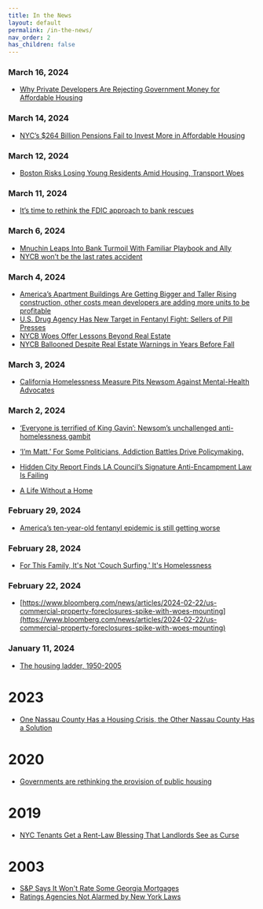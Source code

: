 ```yaml
---
title: In the News
layout: default
permalink: /in-the-news/
nav_order: 2
has_children: false
---
```


### **March 16, 2024**
- [Why Private Developers Are Rejecting Government Money for Affordable Housing](https://www.wsj.com/real-estate/private-developers-affordable-housing-public-funds-3b779780?mod=panda_wsj_author_alert)

### **March 14, 2024**
- [NYC’s $264 Billion Pensions Fail to Invest More in Affordable Housing](https://www.bloomberg.com/news/articles/2024-03-14/nyc-s-264-billion-pensions-fail-to-invest-more-in-affordable-housing?srnd=homepage-americas)

### **March 12, 2024**
- [Boston Risks Losing Young Residents Amid Housing, Transport Woes](https://www.bloomberg.com/news/articles/2024-03-12/boston-risks-losing-young-residents-amid-housing-transport-woes?cmpid=BBD031224_CITYLAB&utm_medium=email&utm_source=newsletter&utm_term=240312&utm_campaign=citylabdaily)

### **March 11, 2024**
- [It’s time to rethink the FDIC approach to bank rescues](https://www.ft.com/content/e1ce2ba6-89e3-4132-8061-02120cf8165d)

### **March 6, 2024**
- [Mnuchin Leaps Into Bank Turmoil With Familiar Playbook and Ally](https://www.bloomberg.com/news/articles/2024-03-07/mnuchin-leaps-into-bank-turmoil-with-familiar-playbook-and-ally?srnd=homepage-americas)
- [NYCB won’t be the last rates accident](https://www.ft.com/content/00a0ed91-13bd-40b5-81e1-e852d6b2e4ce)

### **March 4, 2024**
- [America’s Apartment Buildings Are Getting Bigger and Taller
Rising construction, other costs mean developers are adding more units to be profitable](https://www.wsj.com/real-estate/americas-apartment-buildings-are-getting-bigger-and-taller-e0d67136?mod=hp_lead_pos10)
- [U.S. Drug Agency Has New Target in Fentanyl Fight: Sellers of Pill Presses](https://www.wsj.com/business/logistics/u-s-drug-agency-has-new-target-in-fentanyl-fight-sellers-of-pill-presses-5fc943d6?mod=panda_wsj_author_alert)
- [NYCB Woes Offer Lessons Beyond Real Estate](https://www.bloomberg.com/opinion/articles/2024-03-04/nycb-woes-offer-lessons-beyond-office-and-apartment-loans?srnd=homepage-americas)
- [NYCB Ballooned Despite Real Estate Warnings in Years Before Fall](https://www.bloomberg.com/news/articles/2024-03-05/nycb-stock-dive-bank-ballooned-despite-real-estate-market-warnings?srnd=homepage-americas)

### **March 3, 2024**

- [California Homelessness Measure Pits Newsom Against Mental-Health Advocates](https://www.wsj.com/politics/elections/california-homelessness-ballot-measure-prop-1-f883e74a?mod=hp_lead_pos6)

### **March 2, 2024**
- [‘Everyone is terrified of King Gavin’: Newsom’s unchallenged anti-homelessness gambit](https://www.politico.com/news/2024/03/02/prop-1-ballot-measure-mental-health-battle-00144530)
- [‘I’m Matt.’ For Some Politicians, Addiction Battles Drive Policymaking.](https://www.nytimes.com/2024/03/02/us/drug-addiction-san-francisco.html)

- [Hidden City Report Finds LA Council’s Signature Anti-Encampment Law Is Failing](https://laist.com/news/housing-homelessness/los-angeles-homeless-enforcement-report-on-4118)

- [A Life Without a Home](https://www.nytimes.com/interactive/2024/02/21/opinion/homelessness-crisis-america-stories.html?smid=nytcore-ios-share&referringSource=articleShare&sgrp=c-cb)

### **February 29, 2024**
- [America’s ten-year-old fentanyl epidemic is still getting worse](https://www.economist.com/briefing/2024/02/29/americas-ten-year-old-fentanyl-epidemic-is-still-getting-worse#:~:text=The%20figure%20for%202022%20was,double%20the%20figure%20of%202019.)

### **February 28, 2024**

- [For This Family, It's Not 'Couch Surfing,' It's Homelessness](https://www.nytimes.com/2024/02/28/opinion/homelessness-definitions.html)

### **February 22, 2024**
- [https://www.bloomberg.com/news/articles/2024-02-22/us-commercial-property-foreclosures-spike-with-woes-mounting](https://www.bloomberg.com/news/articles/2024-02-22/us-commercial-property-foreclosures-spike-with-woes-mounting)

### **January 11, 2024**

- [The housing ladder, 1950-2005](https://www.economist.com/britain/2024/01/11/the-housing-ladder-1950-2005)

# **2023**
- [One Nassau County Has a Housing Crisis, the Other Nassau County Has a Solution
](https://www.bloomberg.com/news/features/2023-08-15/nassau-county-in-new-york-and-florida-show-importance-of-housing-costs?itm_source=record&itm_campaign=US_Housing_Crisis&itm_content=One_County%27s_Fix-5)

# **2020**

- [Governments are rethinking the provision of public housing](https://www.economist.com/special-report/2020/01/16/governments-are-rethinking-the-provision-of-public-housing?utm_medium=cpc.adword.pd&utm_source=google&ppccampaignID=17210591673&ppcadID=&utm_campaign=a.22brand_pmax&utm_content=conversion.direct-response.anonymous&gad_source=1&gclid=CjwKCAiA_5WvBhBAEiwAZtCU75nCwPIg76Vy91F9oY9Jo9uQxVqIlmlNqlZbcEkRdQcRO33ZDQBnbxoCRVoQAvD_BwE&gclsrc=aw.ds)

# **2019**

- [NYC Tenants Get a Rent-Law Blessing That Landlords See as Curse](https://www.bloomberg.com/news/articles/2019-06-12/nyc-tenants-get-a-rent-law-blessing-that-landlords-see-as-curse)

# **2003**
- [S&P Says It Won't Rate Some Georgia Mortgages](https://www.wsj.com/articles/SB1043031200188729224)
- [Ratings Agencies Not Alarmed by New York Laws](https://www.nytimes.com/2003/02/14/business/ratings-agencies-not-alarmed-by-new-york-laws.html)